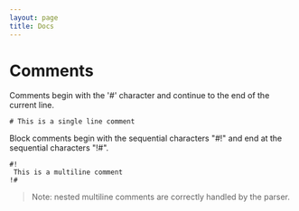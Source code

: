 ```yaml
---
layout: page
title: Docs
---
```


# Comments

Comments begin with the '#' character and continue to the end of the current line.

```
# This is a single line comment
```

Block comments begin with the sequential characters "#!" and end at the sequential characters "!#".

```
#!
 This is a multiline comment
!#
```

> Note: nested multiline comments are correctly handled by the parser.

